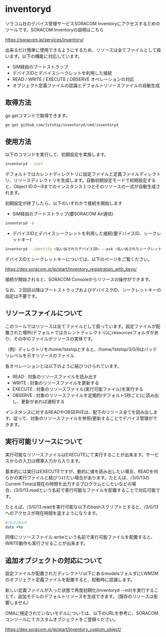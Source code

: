 # inventoryd
ソラコム社のデバイス管理サービスSORACOM Inventoryにアクセスするためのツールです。SORACOM Inventoryの説明はこちら

https://soracom.jp/services/inventory/

出来るだけ簡単に使用できるようにするため、リソースは全てファイルとして扱います。以下の機能に対応しています。

- SIM経由のブートストラップ
- デバイスIDとデバイスシークレットを利用した接続
- READ / WRITE / EXECUTE / OBSERVE オペレーションの対応
- オブジェクト定義ファイルの認識とデフォルトリソースファイルの自動生成

## 取得方法
go getコマンドで取得できます。
```sh
go get github.com/1stship/inventoryd/cmd/inventoryd
```

## 使用方法
以下のコマンドを実行して、初期設定を実施します。
```sh
inventoryd --init
```

デフォルトではカレントディレクトリに設定ファイルと定義ファイルディレクトリ、リソースディレクトリを生成します。自動初期設定モードで初期設定すると、Object ID:0〜9までのインスタンス１つとそのリソースの一式が自動生成されます。

初期設定が終了したら、以下のいずれかで接続を開始します

- SIM経由のブートストラップ(要SORACOM Air通信)
```sh
inventoryd -b
```

- デバイスIDとデバイスシークレットを利用した接続(要デバイスID、シークレットキー)
```sh
inventoryd --identity <払い出されたデバイスID> --psk <払い出されたシークレットキー(base64)>
```

デバイスIDとシークレットキーについては、以下のページをご覧ください。

https://dev.soracom.io/jp/start/inventory_registration_with_keys/

接続が開始されると、SORACOM Consoleからリソースの操作ができます。

なお、２回目以降はブートストラップおよびデバイスクID、シークレットキーの指定は不要です。

## リソースファイルについて

このツールではリソースは全てファイルとして扱っています。設定ファイルが配置された場所(デフォルトではカレントディレクトリ)にresourcesフォルダがあり、その中のファイルがリソースの実体です。

（例）ディレクトリを/home/1stshipとすると、/home/1stship/3/0/9はバッテリレベルを示すリソースのファイル

各オペレーションとは以下のように結びつけられています。

- READ : 対象のリソースファイルを読み出す
- WRITE : 対象のリソースファイルを更新する
- EXECUTE : 対象のリソースファイル(実行可能ファイル)を実行する
- OBSERVE : 対象のリソースファイルを定期的(デフォルト5秒ごと)に読み出し、更新があれば通知する

インスタンスに対するREADやOBSERVEは、配下のリソース全てを読み出します。従って、対象のリソースファイルを参照/更新することでデバイス管理ができます。

## 実行可能リソースについて

実行可能なリソースファイルはEXECUTEにて実行することが出来ます。サービスからの入力は標準入力から入ります。

基本的には実行はEXECUTEですが、動的に値を読み出したい場合、READを何らかの実行ファイルと結びつけたい場合があります。たとえば、/3/0/13のCurrent Timeは現在の時間を出力するプログラムとしたいなどの場合、/3/0/13.readという名前で実行可能なファイルを配置することで対応可能です。

たとえば、/3/0/13.readを実行可能な以下のbashスクリプトとすると、/3/0/13へのアクセスが現在時間を返すようになります。

```sh
#/bin/bash
date +%s
```

同様にリソースファイル.writeという名前で実行可能ファイルを配置すると、WRITE動作も実行させることが出来ます。

## 追加オブジェクトの対応について

設定ファイルが配置されたディレクトリ以下にあるmodelsフォルダにLWM2Mのオブジェクト定義ファイルを配置すると、起動時に認識します。

新しい定義ファイルが入った状態で再度初期化(inventoryd --init)を実行することで、追加モデルのデフォルトリソースを生成できます。（既存のリソースは影響しません）

OMAに規定されていないモデルについては、以下のURLを参考に、SORACOM コンソールにてカスタムオブジェクトをご登録ください。

https://dev.soracom.io/jp/start/inventory_custom_object/
